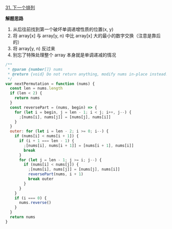 [31. 下一个排列](https://leetcode-cn.com/problems/next-permutation/)

**解题思路**

1. 从后往前找到第一个破坏单调递增性质的位置(x, y)
2. 将 array[x] 与 array[y, n) 中比 array[x] 大的最小的数字交换（注意是靠后的）
3. 将 array[y, n) 反过来
4. 别忘了特殊处理整个 array 本身就是单调递减的情况

```javascript
/**
 * @param {number[]} nums
 * @return {void} Do not return anything, modify nums in-place instead.
 */
var nextPermutation = function (nums) {
  const len = nums.length
  if (len < 2) {
    return nums
  }
  const reversePart = (nums, begin) => {
    for (let i = begin, j = len - 1; i < j; i++, j--) {
      ;[nums[i], nums[j]] = [nums[j], nums[i]]
    }
  }
  outer: for (let i = len - 2; i >= 0; i--) {
    if (nums[i] < nums[i + 1]) {
      if (i + 1 === len - 1) {
        ;[nums[i], nums[i + 1]] = [nums[i + 1], nums[i]]
        break
      }
      for (let j = len - 1; j >= i; j--) {
        if (nums[i] < nums[j]) {
          ;[nums[i], nums[j]] = [nums[j], nums[i]]
          reversePart(nums, i + 1)
          break outer
        }
      }
    }
    if (i === 0) {
      nums.reverse()
    }
  }
  return nums
}
```
